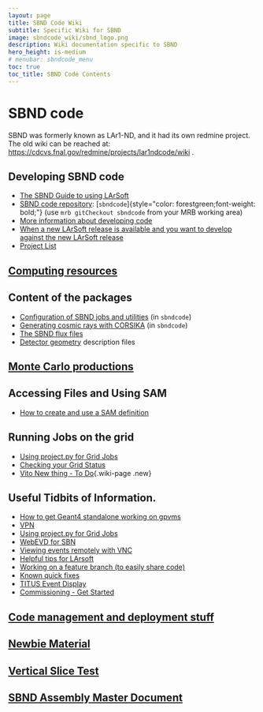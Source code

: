 ```yaml
---
layout: page
title: SBND Code Wiki
subtitle: Specific Wiki for SBND
image: sbndcode_wiki/sbnd_logo.png
description: Wiki documentation specific to SBND
hero_height: is-medium
# menubar: sbndcode_menu
toc: true
toc_title: SBND Code Contents
---
```




SBND code
======================================

SBND was formerly known as LAr1-ND, and it had its own redmine project.\
The old wiki can be reached at:
<https://cdcvs.fnal.gov/redmine/projects/lar1ndcode/wiki> .



Developing SBND code
------------------------------------------------------------

-   [The SBND Guide to using
    LArSoft](The_SBND_Guide_to_using_LArSoft.html)
-   [SBND code repository](Releases/List_of_SBND_code_releases.html):
    [`sbndcode`]{style="color: forestgreen;font-weight: bold;"} (use
    `mrb gitCheckout sbndcode` from your MRB working area)
-   [More information about developing
    code](Developing_SBND_code_in_LArSoft.html)
-   [When a new LArSoft release is available and you want to develop
    against the new LArSoft
    release](When_a_new_LArSoft_release_is_available_and_you_want_to_develop_against_the_new_LArSoft_release.html)
-   [Project List](Project_List.html)



[Computing resources](Computing_resources.html)
--------------------------------------------------------------------------------------------------



Content of the packages
------------------------------------------------------------------

-   [Configuration of SBND jobs and
    utilities](Job_configurations.html) (in `sbndcode`)
-   [Generating cosmic rays with CORSIKA](Cosmics.html) (in
    `sbndcode`)
-   [The SBND flux files](The_SBND_flux_files.html)
-   [Detector geometry](Detector_geometry.html) description
    files



[Monte Carlo productions](Monte_Carlo_Productions/Monte_Carlo_productions.html)
--------------------------------------------------------------------------------------------------------------



Accessing Files and Using SAM
------------------------------------------------------------------------------

-   [How to create and use a SAM
    definition](_How_to_create_and_use_a_SAM_definition.html)



Running Jobs on the grid
--------------------------------------------------------------------

-   [Using project.py for Grid
    Jobs](Using_projectpy_for_grid_jobs.html)
-   [Checking your Grid
    Status](Checking_your_Grid_Status.html)
-   [Vito New thing - To Do](Vito_New_thing_-_To_Do_.html){.wiki-page
    .new}



Useful Tidbits of Information.
-------------------------------------------------------------------------------

-   [How to get Geant4 standalone working on
    gpvms](How_to_get_Geant4_standalone_working_on_gpvms.html)
-   [VPN](VPN.html)
-   [Using project.py for Grid
    Jobs](Using_projectpy_for_Grid_Jobs.html)
-   [WebEVD for SBN](WebEVD_for_SBN.html)
-   [Viewing events remotely with
    VNC](Viewing_events_remotely_with_VNC.html)
-   [Helpful tips for
    LArsoft](Helpful_tips_for_Larsoft_building.html)
-   [Working on a feature branch (to easily share
    code)](Working_on_a_feature_branch_(to_easily_share_code).html)
-   [Known quick fixes](Known_quick_fixes.html)
-   [TITUS Event Display](TITUS_Event_Display.html)
-   [Commissioning - Get Started](commissioning/SBND_Commissioning_Get_Started.html)


[Code management and deployment stuff](Code_management_and_deployment_stuff.html)
-----------------------------------------------------------------------------------------------------------------------------------------------------



[Newbie Material](Newbie_Material.html)
--------------------------------------------------------------------------------------



[Vertical Slice Test](Vertical_Slice_Test.html)
--------------------------------------------------------------------------------------------------



[SBND Assembly Master Document](SBND_Assembly_Master_Document.html)
-------------------------------------------------------------------------------------------------------------------------------------
